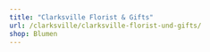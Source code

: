 ```yaml
---
title: "Clarksville Florist & Gifts"
url: /clarksville/clarksville-florist-und-gifts/
shop: Blumen
---
```

